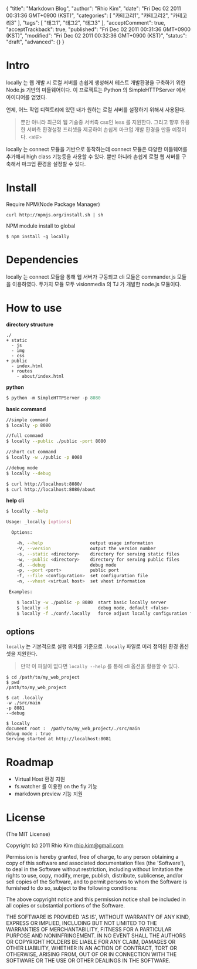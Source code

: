 {
    "title": "Markdown Blog",
    "author": "Rhio Kim",
    "date": "Fri Dec 02 2011 00:31:36 GMT+0900 (KST)",
    "categories": [
        "카테고리1",
        "카테고리2",
        "카테고리3"
    ],
    "tags": [
        "태그1",
        "태그2",
        "태그3"
    ],
    "acceptComment": true,
    "acceptTrackback": true,
    "published": "Fri Dec 02 2011 00:31:36 GMT+0900 (KST)",
    "modified": "Fri Dec 02 2011 00:32:36 GMT+0900 (KST)",
    "status": "draft",
    "advanced": {}
}

# Intro
locally 는 웹 개발 시 로컬 서버를 손쉽게 생성해서 테스트 개발환경을 구축하기 위한 Node.js 기반의 미들웨어이다.  이 프로젝트는 Python 의 SimpleHTTPServer 에서 아이디어를 얻었다.

언제, 어느 작업 디렉토리에 있던 내가 원하는 로컬 서버를 설정하기 위해서 사용된다.

>뿐만 아니라 최근의 웹 기술중 서버측 css인 less 를 지원한다. 그리고 향후 유용한 서버측 환경설정 프리셋을 제공하여 손쉽게 마크업 개발 환경을 만들 예정이다. <small>&lt;보류&gt;</small>

locally 는 connect 모듈을 기반으로 동작하는데 connect 모듈은 다양한 미들웨어를 추가해서 high class 기능등을 사용할 수 있다.  뿐만 아니라 손쉽게 로컬 웹 서버를 구축해서 마크업 환경을 설정할 수 있다.

# Install
Require NPM(Node Package Manager)

```
curl http://npmjs.org/install.sh | sh
```

NPM module install to global

```
$ npm install -g locally
```


# Dependencies
locally 는 connect 모듈을 통해 웹 서버가 구동되고 cli 모듈은 commander.js 모듈을 이용하였다. 두가지 모듈 모두 visionmedia 의 TJ 가 개발한 node.js 모듈이다.

# How to use

**directory structure**

```
./
+ static
  - js
  - img
  - css
+ public
  - index.html
  + routes
    - about/index.html
```

**python**

```python
$ python -m SimpleHTTPServer -p 8080
```


**basic command**

```bash
//simple command
$ locally -p 8080

//full command
$ locally --public ./public -port 8080

//short cut command
$ locally -w ./public -p 8080

//debug mode
$ locally --debug

$ curl http://localhost:8080/
$ curl http://localhost:8080/about
```

**help cli**

```bash
$ locally --help

Usage: _locally [options]

  Options:

    -h, --help                  output usage information
    -V, --version               output the version number
    -s, --static <directory>    directory for serving static files
    -w, --public <directory>    directory for serving public files
    -d, --debug                 debug mode
    -p, --port <port>           public port
    -f, --file <configuration>  set configuration file
    -n, --vhost <virtual host>  set vhost information

 Examples:

    $ locally -w ./public -p 8080  start basic locally server
    $ locally -d                   debug mode, default <false>
    $ locally -f ./conf/.locally   force adjust locally configuration file
```

## options

`locally` 는 기본적으로 실행 위치를 기준으로 `.locally` 파일로 미리 정의된 환경 옵션 셋을 지원한다.

>만약 이 파일이 없다면 `locally --help` 를 통해 cli 옵션을 활용할 수 있다.


```
$ cd /path/to/my_web_project
$ pwd
/path/to/my_web_project

$ cat .locally
-w ./src/main
-p 8081
--debug

$ locally
document root :  /path/to/my_web_project/./src/main
debug mode : true
Serving started at http://localhost:8081
```

# Roadmap
* Virtual Host 환경 지원
* fs.watcher 를 이용한 on the fly 기능
* markdown preview 기능 지원

# License

(The MIT License)

Copyright (c) 2011 Rhio Kim <rhio.kim@gmail.com>

Permission is hereby granted, free of charge, to any person obtaining a copy of this software and associated documentation files (the 'Software'), to deal in the Software without restriction, including without limitation the rights to use, copy, modify, merge, publish, distribute, sublicense, and/or sell copies of the Software, and to permit persons to whom the Software is furnished to do so, subject to the following conditions:

The above copyright notice and this permission notice shall be included in all copies or substantial portions of the Software.

THE SOFTWARE IS PROVIDED 'AS IS', WITHOUT WARRANTY OF ANY KIND, EXPRESS OR IMPLIED, INCLUDING BUT NOT LIMITED TO THE WARRANTIES OF MERCHANTABILITY, FITNESS FOR A PARTICULAR PURPOSE AND NONINFRINGEMENT. IN NO EVENT SHALL THE AUTHORS OR COPYRIGHT HOLDERS BE LIABLE FOR ANY CLAIM, DAMAGES OR OTHER LIABILITY, WHETHER IN AN ACTION OF CONTRACT, TORT OR OTHERWISE, ARISING FROM, OUT OF OR IN CONNECTION WITH THE SOFTWARE OR THE USE OR OTHER DEALINGS IN THE SOFTWARE.
